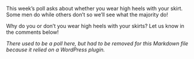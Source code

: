 This week’s poll asks about whether you wear high heels with your skirt. Some men do while others don’t so we’ll see what the majority do!

Why do you or don’t you wear high heels with your skirts? Let us know in the comments below!

*There used to be a poll here, but had to be removed for this Markdown file because it relied on a WordPress plugin.*